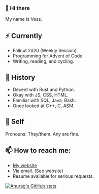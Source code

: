 ### 👋 Hi there

My name is Vess.

## ⚡ Currently

 - Fallout 2d20 (Weekly Session)
 - Programming for Advent of Code.
 - Writing, reading, and cycling.
 
## 🔭 History

 - Decent with Rust and Python.
 - Okay with JS, CSS, HTML.
 - Familiar with SQL, Java, Bash.
 - Once looked at C++, C, ASM.

## 🌱 Self

Pronouns: They/them. Any are fine.

## 📫 How to reach me:

 - [My website](https://vess-dev.github.io/)
 - Via email. (See website)
 - Resume available for serious requests.

[![Anurag's GitHub stats](https://github-readme-stats.vercel.app/api?username=vess-dev&show_icons=true&theme=github_dark)](https://github.com/anuraghazra/github-readme-stats)

<!--
**vess-dev/vess-dev** is a ✨ _special_ ✨ repository because its `README.md` (this file) appears on your GitHub profile.

Here are some ideas to get you started:

- 🔭 I’m currently working on ...
- 🌱 I’m currently learning ...
- 👯 I’m looking to collaborate on ...
- 🤔 I’m looking for help with ...
- 💬 Ask me about ...
- 📫 How to reach me: ...
- 😄 Pronouns: ...
- ⚡ Fun fact: ...
-->
